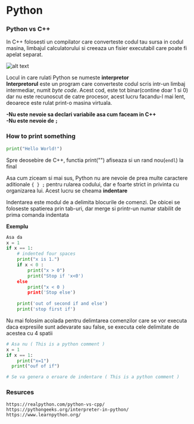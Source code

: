 # Python 

### Python vs C++

In C++ folosesti un compilator care converteste codul tau sursa in codul masina, limbajul calculatorului si creeaza un fisier executabil care poate fi apelat separat.

![alt text](https://github.com/CodeSchoolIasi/CSC/tree/master/02_PythonTranslation.png "logo title")


Locul in care rulati Python se numeste __interpretor__ <br>
__Interpretorul__ este un program care converteste codul scris intr-un limbaj intermediar, numit *byte code*. Acest cod, este tot binar(contine doar 1 si 0) dar nu este recunoscut de catre procesor, acest lucru facandu-l mai lent, deoarece este rulat print-o masina virtuala.

**-Nu este nevoie sa declari variabile asa cum faceam in C++** <br>
**-Nu este nevoie de ```;```**

### How to print something 

```python
print("Hello World!")
```
Spre deosebire de C++, functia print("") afiseaza si un rand nou(```endl```) la final

Asa cum ziceam si mai sus, Python nu are nevoie de prea multe caractere aditionale ```{ } ;``` pentru rularea codului, dar e foarte strict in privinta cu organizarea lui. Acest lucru se cheama **indentare**

Indentarea este modul de a delimita blocurile de comenzi. De obicei se foloseste spatierea prin tab-uri, dar merge si printr-un numar stabilit de prima comanda indentata

**Exemplu**
```python
Asa da
x = 1
if x == 1:
    # indented four spaces
    print("x is 1.")
    if x < 0 :
        print("x > 0")
        print("Stop if 'x<0')
    else
        print("x < 0 )
        print('Stop else')
    
    print('out of second if and else')
    print('stop first if')
```
Nu mai folosim acolada pentru delimtarea comenzilor care se vor executa daca expresiile sunt adevarate sau false, se executa cele delimitate de acestea cu 4 spatii

```python
# Asa nu ( This is a python comment )
x = 1 
if x == 1:
    print("x=1")
  print("ouf of if")

# Se va genera o eroare de indentare ( This is a python comment )
```




### Resurces
```
https://realpython.com/python-vs-cpp/
https://pythongeeks.org/interpreter-in-python/
https://www.learnpython.org/

```
